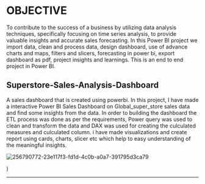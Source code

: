 # OBJECTIVE
To contribute to the success of a business by utilizing data analysis techniques, specifically focusing on time series analysis, to provide valuable insights and accurate sales forecasting.
In this Power BI project we import data, clean and process data, design dashboard, use of advance charts and maps, filters and slicers, forecasting in power bi, export dashboard as pdf, project insights and learnings. This is an end to end project in Power BI.



## Superstore-Sales-Analysis-Dashboard
A sales dashboard that is created using powerbi.
In this project, I have made a interactive Power BI Sales Dashboard on Global_super_store sales data and find some insights from the data. In order to building the dashboard the ETL process was done as per the requirements, Power query was used to clean and transform the data and DAX was used for creating the culculated measures and culculated column.
i have made visualizations and create report using cards, charts, slicer etc which help to easy understanding of the meaningful insights.

![256790772-23e117f3-fd1d-4c0b-a0a7-391795d3ca79](https://github.com/Harshitapanchbhai/dashboard/assets/85555899/e54dcb54-2c04-4ae9-bea0-7b39d2ab2a9c)

)

<hr />
<br />



